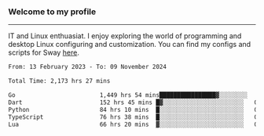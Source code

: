 ### Welcome to my profile

---

IT and Linux enthuasiat. I enjoy exploring the world of programming and desktop Linux configuring and customization. You can find my configs and scripts for Sway [here](https://github.com/uroborosq/mess-of-linux-configurations).

<!-- <div display="block">
 	<img align="left" width="48%" alt="isocalendar" src=".github/metrics/isocalendar_metrics.svg" />
	<img align="center" width="48%" alt="contributions" src=".github/metrics/contributions_metrics.svg" />
	<img align="center" alt="languages" src=".github/metrics/languages_metrics.svg" />
</div> -->

<!-- ![](https://komarev.com/ghpvc/?username=uroborosq&color=success&style=flat-square) -->
<!-- [](https://img.shields.io/github/last-commit/uroborosq/uroborosq?label=Profile%20updated&style=flat-square) -->

<!--START_SECTION:waka-->

```txt
From: 13 February 2023 - To: 09 November 2024

Total Time: 2,173 hrs 27 mins

Go                        1,449 hrs 54 mins████████████████▓░░░░░░░░   66.01 %
Dart                      152 hrs 45 mins █▓░░░░░░░░░░░░░░░░░░░░░░░   06.95 %
Python                    84 hrs 10 mins  █░░░░░░░░░░░░░░░░░░░░░░░░   03.83 %
TypeScript                76 hrs 38 mins  █░░░░░░░░░░░░░░░░░░░░░░░░   03.49 %
Lua                       66 hrs 20 mins  ▓░░░░░░░░░░░░░░░░░░░░░░░░   03.02 %
```

<!--END_SECTION:waka-->

